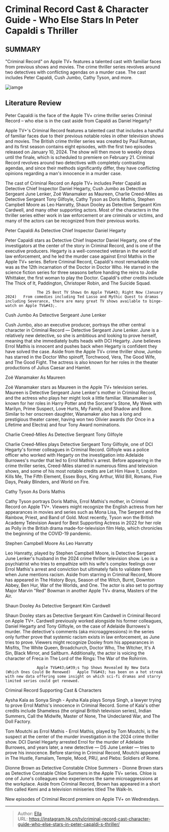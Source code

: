 # Criminal Record Cast &amp; Character Guide - Who Else Stars In Peter Capaldi s Thriller


## SUMMARY 



  &#34;Criminal Record&#34; on Apple TV&#43; features a talented cast with familiar faces from previous shows and movies.   The crime thriller series revolves around two detectives with conflicting agendas on a murder case.   The cast includes Peter Capaldi, Cush Jumbo, Cathy Tyson, and more.  

![iamge](https://static1.srcdn.com/wordpress/wp-content/uploads/2024/01/peter-capaldi-as-dci-daniel-hegarty-aysha-kala-as-sonya-singh-cush-jumbo-as-ds-june-lenker-from-criminal-record.jpg)

## Literature Review
Peter Capaldi is the face of the Apple TV&#43; crime thriller series Criminal Record – who else is in the cast aside from Capaldi as Daniel Hegarty?




Apple TV&#43;&#39;s Criminal Record features a talented cast that includes a handful of familiar faces due to their previous notable roles in other television shows and movies. The British crime thriller series was created by Paul Rutman, and its first season contains eight episodes, with the first two episodes released on January 10, 2024. The show will then move to weekly drops until the finale, which is scheduled to premiere on February 21. Criminal Record revolves around two detectives with completely contrasting agendas, and since their methods significantly differ, they have conflicting opinions regarding a man&#39;s innocence in a murder case.




The cast of Criminal Record on Apple TV&#43; includes Peter Capaldi as Detective Chief Inspector Daniel Hegarty, Cush Jumbo as Detective Sergeant June Lenker, Zoë Wanamaker as Maureen, Charlie Creed-Miles as Detective Sergeant Tony Gilfoyle, Cathy Tyson as Doris Mathis, Stephen Campbell Moore as Leo Hanratty, Shaun Dooley as Detective Sergeant Kim Cardwell, and many other supporting actors. Most of the characters in the thriller series either work in law enforcement or are criminals or victims, and many of the actors can be recognized from their previous works.


 Peter Capaldi As Detective Chief Inspector Daniel Hegarty 
         

Peter Capaldi stars as Detective Chief Inspector Daniel Hegarty, one of the investigators at the center of the story in Criminal Record, and is one of the executive producers. Hegarty is a well-connected veteran in the world of law enforcement, and he led the murder case against Errol Mathis in the Apple TV&#43; series. Before Criminal Record, Capaldi&#39;s most remarkable role was as the 12th incarnation of the Doctor in Doctor Who. He starred in the science fiction series for three seasons before handing the reins to Jodie Whittaker, the first woman to play the Doctor. Capaldi&#39;s other credits include The Thick of It, Paddington, Christoper Robin, and The Suicide Squad.




                  The 25 Best TV Shows On Apple TV&#43; Right Now (January 2024)   From comedies including Ted Lasso and Mythic Quest to dramas including Severance, there are many great TV shows available to binge-watch on Apple TV&#43;.    



 Cush Jumbo As Detective Sergeant June Lenker 
          

Cush Jumbo, also an executive producer, portrays the other central character in Criminal Record — Detective Sergeant June Lenker. June is a relatively new detective, so she is ambitious and looking to prove herself, meaning that she immediately butts heads with DCI Hegarty. June believes Errol Mathis is innocent and pushes back when Hegarty is confident they have solved the case. Aside from the Apple TV&#43; crime thriller show, Jumbo has starred in the Doctor Who spinoff, Torchwood, Vera, The Good Wife, and The Good Fight. The actress is also known for her roles in the theater productions of Julius Caesar and Hamlet.






 Zoë Wanamaker As Maureen 
          

Zoë Wanamaker stars as Maureen in the Apple TV&#43; television series. Maureen is Detective Sergeant June Lenker&#39;s mother in Criminal Record, and the actress who plays her might look a little familiar. Wanamaker is known for her roles in Harry Potter and the Sorcerer&#39;s Stone, My Week with Marilyn, Prime Suspect, Love Hurts, My Family, and Shadow and Bone. Similar to her onscreen daughter, Wanamaker also has a long and prestigious theater career, having won two Olivier awards (for Once in a Lifetime and Electra) and four Tony Award nominations.



 Charlie Creed-Miles As Detective Sergeant Tony Gilfoyle 
          




Charlie Creed-Miles plays Detective Sergeant Tony Gilfoyle, one of DCI Hegarty&#39;s former colleagues in Criminal Record. Gilfoyle was a police officer who worked with Hegarty on the investigation into Adelaide Burrowes&#39;s murder that led to Errol Mathis&#39;s arrest. Before appearing in the crime thriller series, Creed-Miles starred in numerous films and television shows, and some of his most notable credits are Let Him Have It, London Kills Me, The Fifth Element, Essex Boys, King Arthur, Wild Bill, Romans, Five Days, Peaky Blinders, and World on Fire.



 Cathy Tyson As Doris Mathis 
          

Cathy Tyson portrays Doris Mathis, Errol Mathis&#39;s mother, in Criminal Record on Apple TV&#43;. Viewers might recognize the English actress from her appearances in movies and series such as Mona Lisa, The Serpent and the Rainbow, Priest, and Band of Gold. Most recently, Tyson won the British Academy Television Award for Best Supporting Actress in 2022 for her role as Polly in the British drama made-for-television film Help, which chronicles the beginning of the COVID-19 pandemic.






 Stephen Campbell Moore As Leo Hanratty 
          

Leo Hanratty, played by Stephen Campbell Moore, is Detective Sergeant June Lenker&#39;s husband in the 2024 crime thriller television show. Leo is a psychiatrist who tries to empathize with his wife&#39;s complex feelings over Errol Mathis&#39;s arrest and conviction but ultimately fails to validate them when June mentions racism. Aside from starring in Criminal Record, Moore has appeared in The History Boys, Season of the Witch, Burnt, Downton Abbey, Ben Hur, War of the Worlds, and One. The actor is also set to portray Major Marvin &#34;Red&#34; Bowman in another Apple TV&#43; drama, Masters of the Air.



 Shaun Dooley As Detective Sergeant Kim Cardwell 
          




Shaun Dooley stars as Detective Sergeant Kim Cardwell in Criminal Record on Apple TV&#43;. Cardwell previously worked alongside his former colleagues, Daniel Hegarty and Tony Gilfoyle, on the case of Adelaide Burrowes&#39;s murder. The detective&#39;s comments (aka microaggressions) in the series only further prove that systemic racism exists in law enforcement, as June tries to prove. Viewers might recognize Dooley from his appearances in Misfits, The White Queen, Broadchurch, Doctor Who, The Witcher, It&#39;s A Sin, Black Mirror, and Saltburn. Additionally, the actor is voicing the character of Freca in The Lord of the Rings: The War of the Rohirrim.

                  Apple TV&#43;&#39;s Top Shows Revealed By New Data (Which Ones Could Be Renewed)   Apple TV&#43; has been on a hot streak with new data offering some insight on which sci-fi dramas and starry limited series could get renewed.    



 Criminal Record Supporting Cast &amp; Characters 
          




Aysha Kala as Sonya Singh - Aysha Kala plays Sonya Singh, a lawyer trying to prove Errol Mathis&#39;s innocence in Criminal Record. Some of Kala&#39;s other credits include Shameless (the original British television series), Indian Summers, Call the Midwife, Master of None, The Undeclared War, and The Doll Factory.

Tom Moutchi as Errol Mathis - Errol Mathis, played by Tom Moutchi, is the suspect at the center of the murder investigation in the 2024 crime thriller show. DCI Daniel Hegarty arrested Errol for the murder of Adelaide Burrowes, and years later, a new detective — DS June Lenker — tries to prove his innocence. Before starring in Criminal Record, Moutchi appeared in The Hustle, Famalam, Temple, Mood, PRU, and Plebs: Soldiers of Rome.

Dionne Brown as Detective Constable Chloe Summers - Dionne Brown stars as Detective Constable Chloe Summers in the Apple TV&#43; series. Chloe is one of June&#39;s colleagues who experiences the same microaggressions at the workplace. Aside from Criminal Record, Brown has appeared in a short film called Kemi and a television miniseries titled The Walk-In.






New episodes of Criminal Record premiere on Apple TV&#43; on Wednesdays.





---

> Author: [Ella](https://instagram.hk.cn/)  
> URL: https://instagram.hk.cn/tv/criminal-record-cast-character-guide-who-else-stars-in-peter-capaldi-s-thriller/  

